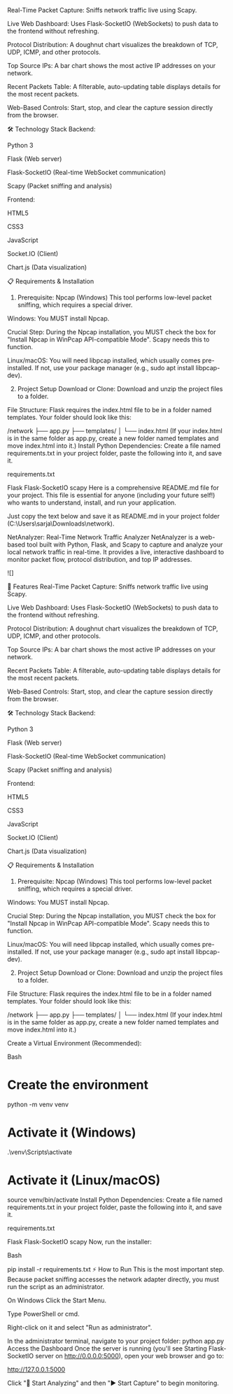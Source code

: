 Real-Time Packet Capture: Sniffs network traffic live using Scapy.

Live Web Dashboard: Uses Flask-SocketIO (WebSockets) to push data to the frontend without refreshing.

Protocol Distribution: A doughnut chart visualizes the breakdown of TCP, UDP, ICMP, and other protocols.

Top Source IPs: A bar chart shows the most active IP addresses on your network.

Recent Packets Table: A filterable, auto-updating table displays details for the most recent packets.

Web-Based Controls: Start, stop, and clear the capture session directly from the browser.

🛠️ Technology Stack
Backend:

Python 3

Flask (Web server)

Flask-SocketIO (Real-time WebSocket communication)

Scapy (Packet sniffing and analysis)

Frontend:

HTML5

CSS3

JavaScript

Socket.IO (Client)

Chart.js (Data visualization)

📋 Requirements & Installation
1. Prerequisite: Npcap (Windows)
This tool performs low-level packet sniffing, which requires a special driver.

Windows: You MUST install Npcap.

Crucial Step: During the Npcap installation, you MUST check the box for "Install Npcap in WinPcap API-compatible Mode". Scapy needs this to function.

Linux/macOS: You will need libpcap installed, which usually comes pre-installed. If not, use your package manager (e.g., sudo apt install libpcap-dev).

2. Project Setup
Download or Clone: Download and unzip the project files to a folder.

File Structure: Flask requires the index.html file to be in a folder named templates. Your folder should look like this:

/network
    ├── app.py
    ├── templates/
    │   └── index.html
(If your index.html is in the same folder as app.py, create a new folder named templates and move index.html into it.)
Install Python Dependencies: Create a file named requirements.txt in your project folder, paste the following into it, and save it.

requirements.txt

Flask
Flask-SocketIO
scapy
Here is a comprehensive README.md file for your project. This file is essential for anyone (including your future self!) who wants to understand, install, and run your application.

Just copy the text below and save it as README.md in your project folder (C:\Users\sarja\Downloads\network).

NetAnalyzer: Real-Time Network Traffic Analyzer
NetAnalyzer is a web-based tool built with Python, Flask, and Scapy to capture and analyze your local network traffic in real-time. It provides a live, interactive dashboard to monitor packet flow, protocol distribution, and top IP addresses.

![]

🚀 Features
Real-Time Packet Capture: Sniffs network traffic live using Scapy.

Live Web Dashboard: Uses Flask-SocketIO (WebSockets) to push data to the frontend without refreshing.

Protocol Distribution: A doughnut chart visualizes the breakdown of TCP, UDP, ICMP, and other protocols.

Top Source IPs: A bar chart shows the most active IP addresses on your network.

Recent Packets Table: A filterable, auto-updating table displays details for the most recent packets.

Web-Based Controls: Start, stop, and clear the capture session directly from the browser.

🛠️ Technology Stack
Backend:

Python 3

Flask (Web server)

Flask-SocketIO (Real-time WebSocket communication)

Scapy (Packet sniffing and analysis)

Frontend:

HTML5

CSS3

JavaScript

Socket.IO (Client)

Chart.js (Data visualization)

📋 Requirements & Installation
1. Prerequisite: Npcap (Windows)
This tool performs low-level packet sniffing, which requires a special driver.

Windows: You MUST install Npcap.

Crucial Step: During the Npcap installation, you MUST check the box for "Install Npcap in WinPcap API-compatible Mode". Scapy needs this to function.

Linux/macOS: You will need libpcap installed, which usually comes pre-installed. If not, use your package manager (e.g., sudo apt install libpcap-dev).

2. Project Setup
Download or Clone: Download and unzip the project files to a folder.

File Structure: Flask requires the index.html file to be in a folder named templates. Your folder should look like this:

/network
    ├── app.py
    ├── templates/
    │   └── index.html
(If your index.html is in the same folder as app.py, create a new folder named templates and move index.html into it.)

Create a Virtual Environment (Recommended):

Bash

# Create the environment
python -m venv venv

# Activate it (Windows)
.\venv\Scripts\activate

# Activate it (Linux/macOS)
source venv/bin/activate
Install Python Dependencies: Create a file named requirements.txt in your project folder, paste the following into it, and save it.

requirements.txt

Flask
Flask-SocketIO
scapy
Now, run the installer:

Bash

pip install -r requirements.txt
⚡ How to Run
This is the most important step. Because packet sniffing accesses the network adapter directly, you must run the script as an administrator.

On Windows
Click the Start Menu.

Type PowerShell or cmd.

Right-click on it and select "Run as administrator".

In the administrator terminal, navigate to your project folder:
python app.py
Access the Dashboard
Once the server is running (you'll see Starting Flask-SocketIO server on http://0.0.0.0:5000), open your web browser and go to:

http://127.0.0.1:5000

Click "🚀 Start Analyzing" and then "▶ Start Capture" to begin monitoring.
